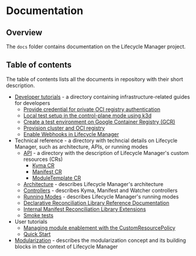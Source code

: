 # Documentation

## Overview

The `docs` folder contains documentation on the Lifecycle Manager project.

## Table of contents

The table of contents lists all the documents in repository with their short description.

- [Developer tutorials](developer-tutorials/README.md) - a directory containing infrastructure-related guides for developers
  - [Provide credential for private OCI registry authentication](developer-tutorials/config-private-registry.md)
  - [Local test setup in the control-plane mode using k3d](developer-tutorials/local-test-setup.md)
  - [Create a test environment on Google Container Registry (GCR)](developer-tutorials/prepare-gcr-registry.md)
  - [Provision cluster and OCI registry](developer-tutorials/provision-cluster-and-registry.md)
  - [Enable Webhooks in Lifecycle Manager](developer-tutorials/starting-operator-with-webhooks.md)
- Technical reference - a directory with techncial details on Lifecycle Manager, such as architecture, APIs, or running modes
  - [API](technical-reference/api/README.md) - a directory with the description of Lifecycle Manager's custom resources (CRs)
    - [Kyma CR](technical-reference/api/kyma-cr.md)
    - [Manifest CR](technical-reference/api/manifest-cr.md)
    - [ModuleTemplate CR](technical-reference/api/moduleTemplate-cr.md)
  - [Architecture](technical-reference/architecture.md) - describes Lifecycle Manager's architecture
  - [Controllers](technical-reference/controllers.md) - describes Kyma, Manifest and Watcher controllers
  - [Running Modes](technical-reference/running-modes.md) - describes Lifecycle Manager's running modes
  - [Declarative Reconciliation Library Reference Documentation](/internal/declarative/README.md)
  - [Internal Manifest Reconciliation Library Extensions](/internal/manifest/README.md)
  - [Smoke tests](/tests/smoke_test/README.md)
- User tutorials
  - [Managing module enablement with the CustomResourcePolicy](user-tutorials/02-10-manage-module-with-custom-resource-policy.md)
  - [Quick Start](user-tutorials/01-10-control-plane-quick-start.md)
- [Modularization](modularization.md) - describes the modularization concept and its building blocks in the context of Lifecycle Manager
